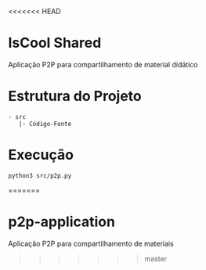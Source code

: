 <<<<<<< HEAD
# IsCool Shared
Aplicação P2P para compartilhamento de material didático

# Estrutura do Projeto
```
- src
   |- Código-Fonte

```

# Execução
```
python3 src/p2p.py

```
=======
# p2p-application
Aplicação P2P para compartilhamento de materiais
>>>>>>> master
